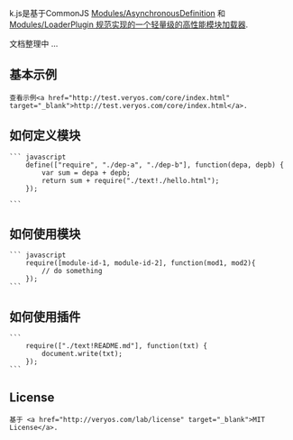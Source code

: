 
k.js是基于CommonJS <a href="" target="_blank">Modules/AsynchronousDefinition</a> 和 <a href="" target="_blank">Modules/LoaderPlugin 规范实现的一个轻量级的高性能模块加载器</a>.

文档整理中 ...

## 基本示例

	查看示例<a href="http://test.veryos.com/core/index.html" target="_blank">http://test.veryos.com/core/index.html</a>.

## 如何定义模块

	``` javascript
		define(["require", "./dep-a", "./dep-b"], function(depa, depb) {
			var sum = depa + depb;
			return sum + require("./text!./hello.html");
		});

	```

## 如何使用模块

	``` javascript
		require([module-id-1, module-id-2], function(mod1, mod2){
			// do something
		});
	```

## 如何使用插件

	```
		require(["./text!README.md"], function(txt) {
			document.write(txt);
		});
	```

## License

	基于 <a href="http://veryos.com/lab/license" target="_blank">MIT License</a>.
